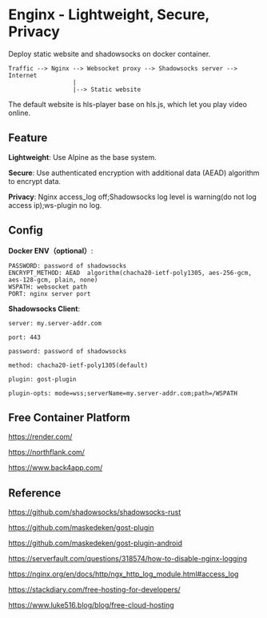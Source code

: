 # Enginx - Lightweight, Secure, Privacy

Deploy static website and shadowsocks on docker container.

```
Traffic --> Nginx --> Websocket proxy --> Shadowsocks server --> Internet 
                  |
                  |--> Static website
```

The default website is hls-player base on hls.js, which let you play video online.

## Feature

**Lightweight**: Use Alpine as the base system.

**Secure**: Use  authenticated encryption with additional data (AEAD) algorithm to encrypt data.

**Privacy**: Nginx access_log off;Shadowsocks log level is warning(do not log access ip);ws-plugin no log.

## Config

**Docker ENV（optional）**:

```
PASSWORD: password of shadowsocks
ENCRYPT_METHOD: AEAD  algorithm(chacha20-ietf-poly1305, aes-256-gcm, aes-128-gcm, plain, none)
WSPATH: websocket path
PORT: nginx server port
```

**Shadowsocks Client**:

```
server: my.server-addr.com

port: 443

password: password of shadowsocks

method: chacha20-ietf-poly1305(default)

plugin: gost-plugin

plugin-opts: mode=wss;serverName=my.server-addr.com;path=/WSPATH
```

## Free Container Platform

https://render.com/

https://northflank.com/

https://www.back4app.com/

## Reference

https://github.com/shadowsocks/shadowsocks-rust

https://github.com/maskedeken/gost-plugin

https://github.com/maskedeken/gost-plugin-android

https://serverfault.com/questions/318574/how-to-disable-nginx-logging

https://nginx.org/en/docs/http/ngx_http_log_module.html#access_log

https://stackdiary.com/free-hosting-for-developers/

https://www.luke516.blog/blog/free-cloud-hosting